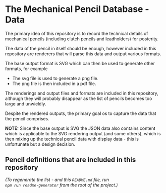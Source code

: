 # The Mechanical Pencil Database - Data

The primary idea of this repository is to record the technical details of 
mechanical pencils (including clutch pencils and leadholders) for posterity. 

The data of the pencil in itself should be enough, however included in this 
repository are renderers that will parse this data and output various formats.

The base output format is SVG which can then be used to generate other 
formats, for example 

 - The svg file is used to generate a png file.
 - The png file is then included in a pdf file.

The renderings and output files and formats are included in this repository, 
although they will probably disappear as the list of pencils becomes too large 
and unwieldly.

Despite the rendered outputs, the primary goal os to capture the data that the 
pencil comprises. 

**NOTE:** Since the base output is SVG the JSON data also contains content which 
is applicable to the SVG rendering output (and some others), which is 
then mixing up the technical pencil data with display data - this is 
unfortunate but a design decision.

## Pencil definitions that are included in this repository

_(To regenerate the list - and this `README.md` file, run  
`npm run readme-generator` from the root of the project.)_


